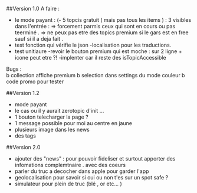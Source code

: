 ##Version 1.0
A faire :  
- le mode payant : (- 5 topcis gratuit ( mais pas tous les items ) : 3 visibles dans l'entrée : 
        => forcement parmis ceux qui sont en cours ou pas teerminé . 
        => ne peux pas etre des topics premium si le gars est en free sauf si il a deja fait .   
- test fonction qui vérifie le json
-localisation pour les traductions. 
- test unitiaure 
-revoir le bouton premium qui est moche : sur 2 ligne + icone peut etre ?! 
-implenter car il reste des isTopicAccessible 

Bugs :  
b collection affiche premium 
b selection dans settings du mode couleur 
b code promo pour tester 

    
##Version 1.2
- mode payant
- le cas ou il y aurait zerotopic d'init ... 
- 1 bouton telecharger la page ? 
- 1 message possible pour moi au centre en jaune
- plusieurs image dans les news   
- des tags 

##Version 2.0
- ajouter des "news" : pour pouvoir fideliser et surtout apporter des infomations complemtnaire . avec des coeurs  
- parler du truc a decocher dans apple pour garder l'app 
- geolocalisation pour savoir si oui ou non t'es sur un spot safe ? 
- simulateur pour plein de truc (blé , or etc... )

